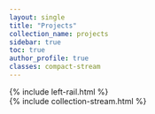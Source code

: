 ```yaml
---
layout: single
title: "Projects"
collection_name: projects
sidebar: true
toc: true
author_profile: true
classes: compact-stream
---
```

<div class="rail-layout">
  {% include left-rail.html %}
  <main class="rail-main">
    {% include collection-stream.html %}
  </main>
</div>

